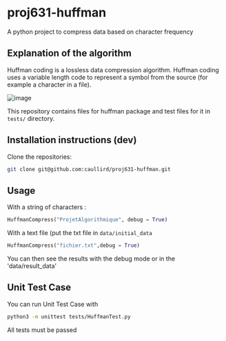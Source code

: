 # proj631-huffman

A python project to compress data based on character frequency


## Explanation of the algorithm

Huffman coding is a lossless data compression algorithm. Huffman coding uses a variable length code to represent a symbol from the source (for example a character in a file).

![image](https://user-images.githubusercontent.com/54810120/111121329-cbf93080-856c-11eb-94d3-18ba8f5ebc4e.png)


This repository contains files for huffman package and test files for it in `tests/` directory.


## Installation instructions (dev)

Clone the repositories:

```bash
git clone git@github.com:caullird/proj631-huffman.git
```

## Usage

With a string of characters : 

```python
HuffmanCompress("ProjetAlgorithmique", debug = True)
```

With a text file (put the txt file in `data/initial_data`
```python
HuffmanCompress("fichier.txt",debug = True)
```
You can then see the results with the debug mode or in the 'data/result_data' 

## Unit Test Case

You can run Unit Test Case with

```bash
python3 -m unittest tests/HuffmanTest.py
```

All tests must be passed

